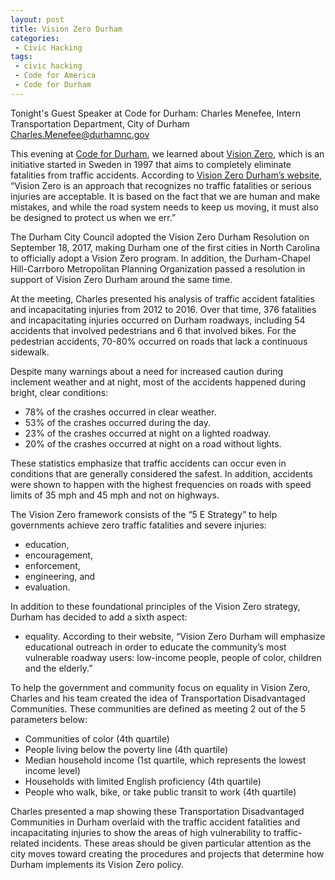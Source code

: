 ```yaml
---
layout: post
title: Vision Zero Durham
categories:
 - Civic Hacking
tags:
 - civic hacking
 - Code for America
 - Code for Durham
---
```


Tonight's Guest Speaker at Code for Durham:
Charles Menefee, Intern
Transportation Department, City of Durham
[Charles.Menefee@durhamnc.gov](Charles.Menefee@durhamnc.gov)

This evening at [Code for Durham](http://codefordurham.com/), we learned about [Vision Zero](https://visionzeronetwork.org/about/what-is-vision-zero/), which is an initiative started in Sweden in 1997 that aims to completely eliminate fatalities from traffic accidents. According to [Vision Zero Durham’s website](https://durhamnc.gov/2995/Vision-Zero), “Vision Zero is an approach that recognizes no traffic fatalities or serious injuries are acceptable. It is based on the fact that we are human and make mistakes, and while the road system needs to keep us moving, it must also be designed to protect us when we err.”

The Durham City Council adopted the Vision Zero Durham Resolution on September 18, 2017, making Durham one of the first cities in North Carolina to officially adopt a Vision Zero program. In addition, the Durham-Chapel Hill-Carrboro Metropolitan Planning Organization passed a resolution in support of Vision Zero Durham around the same time. 

At the meeting, Charles presented his analysis of traffic accident fatalities and incapacitating injuries from 2012 to 2016. Over that time, 376 fatalities and incapacitating injuries occurred on Durham roadways, including 54 accidents that involved pedestrians and 6 that involved bikes. For the pedestrian accidents, 70-80% occurred on roads that lack a continuous sidewalk. 

Despite many warnings about a need for increased caution during inclement weather and at night, most of the accidents happened during bright, clear conditions: 

 * 78% of the crashes occurred in clear weather.
 * 53% of the crashes occurred during the day.
 * 23% of the crashes occurred at night on a lighted roadway.
 * 20% of the crashes occurred at night on a road without lights.

These statistics emphasize that traffic accidents can occur even in conditions that are generally considered the safest. In addition, accidents were shown to happen with the highest frequencies on roads with speed limits of 35 mph and 45 mph and not on highways. 

The Vision Zero framework consists of the “5 E Strategy” to help governments achieve zero traffic fatalities and severe injuries:

 * education,
 * encouragement,
 * enforcement,
 * engineering, and
 * evaluation. 

In addition to these foundational principles of the Vision Zero strategy, Durham has decided to add a sixth aspect:

 * equality.
According to their website, “Vision Zero Durham will emphasize educational outreach in order to educate the community’s most vulnerable roadway users: low-income people, people of color, children and the elderly.”

To help the government and community focus on equality in Vision Zero, Charles and his team created the idea of Transportation Disadvantaged Communities. These communities are defined as meeting 2 out of the 5 parameters below:

 * Communities of color (4th quartile)
 * People living below the poverty line (4th quartile)
 * Median household income (1st quartile, which represents the lowest income level)
 * Households with limited English proficiency (4th quartile)
 * People who walk, bike, or take public transit to work (4th quartile)

Charles presented a map showing these Transportation Disadvantaged Communities in Durham overlaid with the traffic accident fatalities and incapacitating injuries to show the areas of high vulnerability to traffic-related incidents. These areas should be given particular attention as the city moves toward creating the procedures and projects that determine how Durham implements its Vision Zero policy.